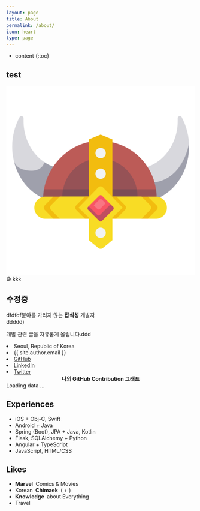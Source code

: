 ```yaml
---
layout: page
title: About
permalink: /about/
icon: heart
type: page
---
```


* content
{:toc}







## test 
<div class="about">
  <div class="about-profile">
    <div class="about-profile-image">
      <img src="/assets/pic/_SIG_kkogggokk.png" alt="dfjkdfjlk">
      <div>&copy; kkk</div>
    </div>
</div>

## 수정중 
<div class="about-profile-content">
    <!-- <h2><span>수정중</span> KKKKK<span>u</span> GGG</h2> -->

<p>
dfdfdf분야를 가리지 않는 <b>잡식성</b> 개발자 <i class="fas fa-robot fa-fw"></i><br>
<span class="whisper">ddddd<i class="far fa-smile fa-fw"></i>)</span>
</p>
<p>
개발 관련 글을 자유롭게 올립니다.ddd
</p>

<div class="about-profile-content-contacts">
<li>
    <i class="fas fa-map-marker-alt fa-fw"></i>
    <span>Seoul, Republic of Korea</span>
</li>
<li>
    <i class="far fa-envelope fa-fw"></i>
    <span>{{ site.author.email }}</span>
</li>
<li>
    <a href="{{ site.social.links[0] }}" target="_blank">
    <i class="fab fa-github fa-fw"></i>
    <span>GitHub</span>
    </a>
</li>
<li>
    <a href="{{ site.social.links[1] }}" target="_blank">
    <i class="fab fa-linkedin fa-fw"></i>
    <span>LinkedIn</span>
    </a>
</li>
<li>
    <a href="{{ site.social.links[2] }}" target="_blank">
    <i class="fab fa-twitter fa-fw"></i>
    <span>Twitter</span>
    </a>
</li>
</div>
</div>
  </div>

<!-- Include the library. -->
<script
  src="https://unpkg.com/github-calendar@latest/dist/github-calendar.min.js"
></script>

<!-- Optionally, include the theme (if you don't want to struggle to write the CSS) -->
<link
   rel="stylesheet"
   href="https://unpkg.com/github-calendar@latest/dist/github-calendar-responsive.css"
/>

<div>
    <!-- Prepare a container for your calendar. -->
    <div style="text-align: center;"><strong>나의 GitHub Contribution 그래프</strong></div> 
    <div class="calendar">
        <!-- Loading stuff -->
        Loading data ...
    </div>
</div>

<script>
    GitHubCalendar(".calendar", "kkogggokk", { responsive: true, tooltips: false, global_stats: false}).then(function() {
        // delete the space underneath the module bar which is caused by minheight 
        document.getElementsByClassName('calendar')[0].style.minHeight = "100px";
        // hide more and less legen below the contribution graph
        document.getElementsByClassName('contrib-legend')[0].style.display = "none";
    });
</script>

## Experiences 
  <div class="about-content">
    <div class="about-content-left">
      <!-- <h2><i class="fas fa-hat-wizard fa-fw"></i> Experiences</h2> --> 
      <ul>
        <li class="rank-1"><i class="far fa-check-square fa-fw"></i> iOS + Obj-C, Swift</li>
        <li class="rank-2"><i class="far fa-check-square fa-fw"></i> Android + Java</li>
        <li class="rank-1"><i class="far fa-check-square fa-fw"></i> Spring (Boot), JPA + Java, Kotlin</li>
        <li class="rank-2"><i class="far fa-check-square fa-fw"></i> Flask, SQLAlchemy + Python</li>
        <li class="rank-2"><i class="far fa-check-square fa-fw"></i> Angular + TypeScript</li>
        <li class="rank-3"><i class="far fa-check-square fa-fw"></i> JavaScript, HTML/CSS</li>
      </ul>
    </div>
  
<div class="about-content-right">
    <h2><i class="far fa-thumbs-up fa-fw"></i> Likes</h2>
    <ul>
    <li>
        <i class="far fa-check-square fa-fw"></i>
        <b>Marvel&nbsp;</b> Comics & Movies
    </li>
    <li>
        <i class="far fa-check-square fa-fw"></i>
        Korean <b>&nbsp;Chimaek&nbsp;</b>
        (<i class="fas fa-drumstick-bite fa-fw"></i> + <i class="fas fa-beer fa-fw"></i>)
    </li>
    <li>
        <i class="far fa-check-square fa-fw"></i>
        <b>Knowledge&nbsp;</b> about Everything
    </li>
    <li>
        <i class="far fa-check-square fa-fw"></i>
        Travel&nbsp;
        <i class="fas fa-suitcase-rolling fa-fw"></i>&nbsp;
        <i class="fas fa-car-side fa-fw"></i>&nbsp;
        <i class="fas fa-plane fa-fw"></i>&nbsp;
        <i class="fas fa-camera fa-fw"></i>
    </li>
    </ul>
</div>
  </div>
</div>
